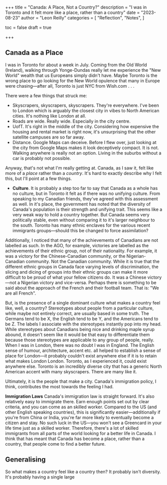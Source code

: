 +++
title = "Canada: A Place, Not a Country?"
description = "I was in Toronto and it felt more like a place, rather than a country"
date = "2023-08-23"
author = "Leon Reilly"
categories = [
    "Reflection",
    "Notes",
]

toc = false
draft = true

+++

## Canada as a Place

I was in Toronto for about a week in July. Coming from the Old World (Ireland), walking through Yonge-Dundas really let me experience the "New World" wealth that us Europeans simply didn't have. Maybe Toronto is the wrong place to go looking for the New World opulence that many in Europe were chasing—after all, Toronto is just NYC from Wish.com . . .

There were a few things that struck me:

- Skyscrapers, skyscrapers, skyscrapers. They're everywhere. I've been to London which is arguably the closest city in vibes to North American cities. It's nothing like London at all.  
- Roads are wide. Really wide. Especially in the city centre.
- UofT. It's right in the middle of the city. Considering how expensive the housing and rental market is right now, it's unsurprising that the other satellite campuses are so far away.
- Distance. Google Maps can deceive. Before I flew over, just looking at the city from Google Maps makes it look deceptively compact. It is not. Walking anywhere is really not an option. Living in the suburbs without a car is probably not possible.

Anyway, that's not what I'm really getting at. Canada, as I saw it, felt like more of a *place* rather than a *country*. It's hard to exactly describe why I felt this, but I'll point at a few things.

- **Culture**. It is probably a step too far to say that Canada as a whole has no culture, but in Toronto it felt as if there was no unifying culture. From speaking to my Canadian friends, they've agreed with this assessment as well. In it's place, the government has noted that the diversity of Canada's population is their strength and unifying trait. This seems like a very weak way to hold a country together. But Canada seems very politically stable, even without comparing it to it's larger neighbour to the south. Toronto has many ethnic enclaves for the various recent immigrants groups—should this be changed to force assimilation? 

Additionally, I noticed that many of the achievements of Canadians are not labelled as such. In the AGO, for example, victories are labelled as the achievements of their ethnic group, not of their nationality. For example, it was a victory for the Chinese-Canadian community, or the Nigerian-Canadian community. Not the Canadian community. While it is true that the different ethnic groups in Canada face varying levels of discrimination, the slicing and dicing of groups into their ethnic groups can make it more difficult to be proud of what your fellow citizens do. It was a Chinese victory—not a Nigerian victory and vice-versa. Perhaps there is something to be said about the approach of the French and their football team. That is: "We are all French".

But, is the presence of a single dominant culture what makes a country feel like, well, a country? Stereotypes about people from a particular culture, while maybe not entirely correct, are usually based in some truth. The Germans tend to be X, the English tend to be Y, and the Americans tend to be Z. The labels I associate with the stereotypes instantly pop into my head. While stereotypes about Canadians being nice and drinking maple syrup abound, it doesn't seem like it would be that easy to differentiate them because those stereotypes are applicable to any group of people, really. When I was in London, there was no doubt I was in England. The English sense of humour, architecture, accent etc. all helped to establish a sense of place for London—it probably couldn't exist anywhere else if it is to retain what makes London London. Toronto, as I experienced it, could exist anywhere else. Toronto is an incredibly diverse city that has a generic North American accent with many skyscrapers. There are many like it. 

Ultimately, it is the people that make a city. Canada's immigration policy, I think, contributes the most towards the feeling I had.

**Immigration Laws** Canada's immigration law is straight forward. It's also relatively easy to immigrate there. Earn enough points set out by clear criteria, and you can come as an skilled worker. Compared to the US (and other English speaking countries), this is significantly easier—additionally if you're from China or India, you're far more likely to eventually become a citizen and stay. No such luck in the US—you won't see a Greencard in your life time just as a skilled worker. Therefore, there's a lot of skilled immigrants from all parts of the world looking for a better life in Canada. I think that has meant that Canada has become a place, rather than a country, that people come to find a better future.

## Generalising

So what makes a country feel like a country then? It probably isn't diversity. It's probably having a single large